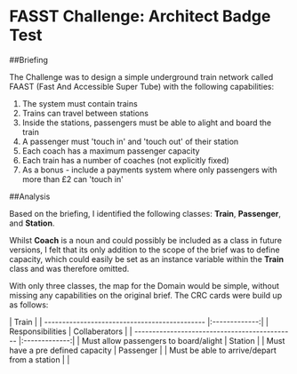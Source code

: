 FASST Challenge: Architect Badge Test
===============
##Briefing
  
The Challenge was to design a simple underground train network called FAAST (Fast And Accessible Super Tube) with the following capabilities:  
  
1. The system must contain trains  
2. Trains can travel between stations   
3. Inside the stations, passengers must be able to alight and board the train  
4. A passenger must 'touch in' and 'touch out' of their station  
5. Each coach has a maximum passenger capacity  
6. Each train has a number of coaches (not explicitly fixed)  
7. As a bonus - include a payments system where only passengers with more than £2 can 'touch in' 
  
##Analysis
  
Based on the briefing, I identified the following classes: **Train**, **Passenger**, and **Station**.  
  
Whilst **Coach** is a noun and could possibly be included as a class in future versions, I felt that its only addition to the scope of the brief was to define capacity, which could easily  be set as an instance variable within the **Train** class and was therefore omitted.  
  
With only three classes, the map for the Domain would be simple, without missing any capabilities on the original brief. The CRC cards were build up as follows:  

| Train                                                         |
| --------------------------------------------- |:-------------:|
| Responsibilities                              | Collaberators |
| --------------------------------------------- |:-------------:|
| Must allow passengers to board/alight         | Station       | 
| Must have a pre defined capacity              | Passenger     |
| Must be able to arrive/depart from a station  |               |

